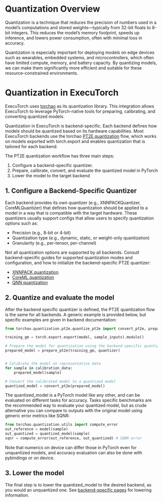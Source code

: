 # Quantization Overview

Quantization is a technique that reduces the precision of numbers used in a model’s computations and stored weights—typically from 32-bit floats to 8-bit integers. This reduces the model’s memory footprint, speeds up inference, and lowers power consumption, often with minimal loss in accuracy.

Quantization is especially important for deploying models on edge devices such as wearables, embedded systems, and microcontrollers, which often have limited compute, memory, and battery capacity. By quantizing models, we can make them significantly more efficient and suitable for these resource-constrained environments.


# Quantization in ExecuTorch
ExecuTorch uses [torchao](https://github.com/pytorch/ao/tree/main/torchao) as its quantization library. This integration allows ExecuTorch to leverage PyTorch-native tools for preparing, calibrating, and converting quantized models.


Quantization in ExecuTorch is backend-specific. Each backend defines how models should be quantized based on its hardware capabilities. Most ExecuTorch backends use the torchao [PT2E quantization](https://docs.pytorch.org/ao/main/tutorials_source/pt2e_quant_ptq.html) flow, which works on models exported with torch.export and enables quantization that is tailored for each backend.

The PT2E quantization workflow has three main steps:

1. Configure a backend-specific quantizer.
2. Prepare, calibrate, convert, and evaluate the quantized model in PyTorch
3. Lower the model to the target backend

## 1. Configure a Backend-Specific Quantizer

Each backend provides its own quantizer (e.g., XNNPACKQuantizer, CoreMLQuantizer) that defines how quantization should be applied to a model in a way that is compatible with the target hardware.
These quantizers usually support configs that allow users to specify quantization options such as:

* Precision (e.g., 8-bit or 4-bit)
* Quantization type (e.g., dynamic, static, or weight-only quantization)
* Granularity (e.g., per-tensor, per-channel)

Not all quantization options are supported by all backends. Consult backend-specific guides for supported quantization modes and configuration, and how to initialize the backend-specific PT2E quantizer:

* [XNNPACK quantization](backends/xnnpack/xnnpack-quantization.md)
* [CoreML quantization](backends/coreml/coreml-quantization.md)
* [QNN quantization](backends-qualcomm.md#step-2-optional-quantize-your-model)



## 2. Quantize and evaluate the model

After the backend specific quantizer is defined, the PT2E quantization flow is the same for all backends.  A generic example is provided below, but specific examples are given in backend documentation:

```python
from torchao.quantization.pt2e.quantize_pt2e import convert_pt2e, prepare_pt2e

training_gm = torch.export.export(model, sample_inputs).module()

# Prepare the model for quantization using the backend-specific quantizer instance
prepared_model = prepare_pt2e(training_gm, quantizer)


# Calibrate the model on representative data
for sample in calibration_data:
	prepared_model(sample)

# Convert the calibrated model to a quantized model
quantized_model = convert_pt2e(prepared_model)
```

The quantized_model is a PyTorch model like any other, and can be evaluated on different tasks for accuracy.
Tasks specific benchmarks are the recommended way to evaluate your quantized model, but as crude alternative you can compare to outputs with the original model using generic error metrics like SQNR:

```python
from torchao.quantization.utils import compute_error
out_reference = model(sample)
out_quantized = quantized_model(sample)
sqnr = compute_error(out_reference, out_quantized) # SQNR error
```

Note that numerics on device can differ those in PyTorch even for unquantized models, and accuracy evaluation can also be done with pybindings or on device.


## 3. Lower the model

The final step is to lower the quantized_model to the desired backend, as you would an unquantized one.  See [backend-specific pages](backends-overview.md) for lowering information.
